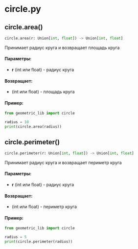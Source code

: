 # circle.py

## circle.area()
```python
circle.area(r: Union[int, float]) -> Union[int, float]
```
Принимает радиус круга и возвращает площадь круга

#### Параметры:
* **r** (int или float) - радиус круга

#### Возвращает:
* (int или float) - площадь круга

#### Пример:

```python
from geometric_lib import circle

radius = 10
print(circle.area(radius))
```



## circle.perimeter()
```python
circle.perimeter(r: Union[int, float]) -> Union[int, float]
```
Принимает радиус круга и возвращает периметр круга
#### Параметры:
* **r** (int или float) - радиус круга

#### Возвращает:
* (int или float) - периметр круга

#### Пример:

```python
from geometric_lib import circle

radius = 5
print(circle.perimeter(radius))
```

